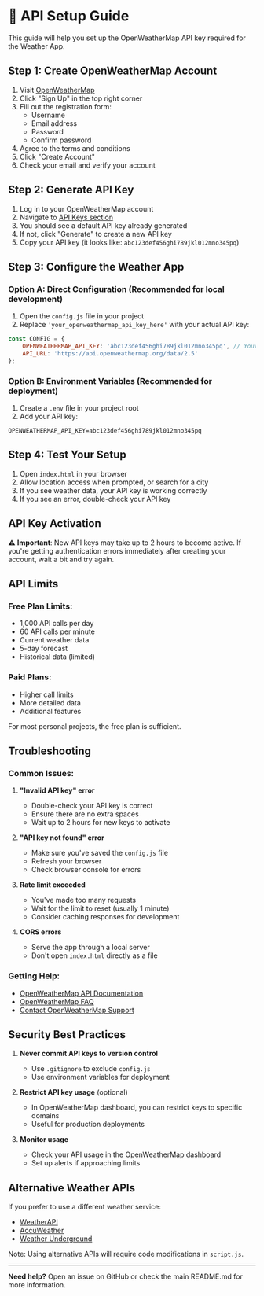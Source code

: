 # 🔑 API Setup Guide

This guide will help you set up the OpenWeatherMap API key required for the Weather App.

## Step 1: Create OpenWeatherMap Account

1. Visit [OpenWeatherMap](https://openweathermap.org/)
2. Click "Sign Up" in the top right corner
3. Fill out the registration form:
   - Username
   - Email address
   - Password
   - Confirm password
4. Agree to the terms and conditions
5. Click "Create Account"
6. Check your email and verify your account

## Step 2: Generate API Key

1. Log in to your OpenWeatherMap account
2. Navigate to [API Keys section](https://home.openweathermap.org/api_keys)
3. You should see a default API key already generated
4. If not, click "Generate" to create a new API key
5. Copy your API key (it looks like: `abc123def456ghi789jkl012mno345pq`)

## Step 3: Configure the Weather App

### Option A: Direct Configuration (Recommended for local development)

1. Open the `config.js` file in your project
2. Replace `'your_openweathermap_api_key_here'` with your actual API key:

```javascript
const CONFIG = {
    OPENWEATHERMAP_API_KEY: 'abc123def456ghi789jkl012mno345pq', // Your actual API key
    API_URL: 'https://api.openweathermap.org/data/2.5'
};
```

### Option B: Environment Variables (Recommended for deployment)

1. Create a `.env` file in your project root
2. Add your API key:

```
OPENWEATHERMAP_API_KEY=abc123def456ghi789jkl012mno345pq
```

## Step 4: Test Your Setup

1. Open `index.html` in your browser
2. Allow location access when prompted, or search for a city
3. If you see weather data, your API key is working correctly
4. If you see an error, double-check your API key

## API Key Activation

⚠️ **Important**: New API keys may take up to 2 hours to become active. If you're getting authentication errors immediately after creating your account, wait a bit and try again.

## API Limits

### Free Plan Limits:
- 1,000 API calls per day
- 60 API calls per minute
- Current weather data
- 5-day forecast
- Historical data (limited)

### Paid Plans:
- Higher call limits
- More detailed data
- Additional features

For most personal projects, the free plan is sufficient.

## Troubleshooting

### Common Issues:

1. **"Invalid API key" error**
   - Double-check your API key is correct
   - Ensure there are no extra spaces
   - Wait up to 2 hours for new keys to activate

2. **"API key not found" error**
   - Make sure you've saved the `config.js` file
   - Refresh your browser
   - Check browser console for errors

3. **Rate limit exceeded**
   - You've made too many requests
   - Wait for the limit to reset (usually 1 minute)
   - Consider caching responses for development

4. **CORS errors**
   - Serve the app through a local server
   - Don't open `index.html` directly as a file

### Getting Help:

- [OpenWeatherMap API Documentation](https://openweathermap.org/api)
- [OpenWeatherMap FAQ](https://openweathermap.org/faq)
- [Contact OpenWeatherMap Support](https://openweathermap.org/support)

## Security Best Practices

1. **Never commit API keys to version control**
   - Use `.gitignore` to exclude `config.js`
   - Use environment variables for deployment

2. **Restrict API key usage** (optional)
   - In OpenWeatherMap dashboard, you can restrict keys to specific domains
   - Useful for production deployments

3. **Monitor usage**
   - Check your API usage in the OpenWeatherMap dashboard
   - Set up alerts if approaching limits

## Alternative Weather APIs

If you prefer to use a different weather service:

- [WeatherAPI](https://www.weatherapi.com/)
- [AccuWeather](https://developer.accuweather.com/)
- [Weather Underground](https://www.wunderground.com/weather/api/)

Note: Using alternative APIs will require code modifications in `script.js`.

---

**Need help?** Open an issue on GitHub or check the main README.md for more information.